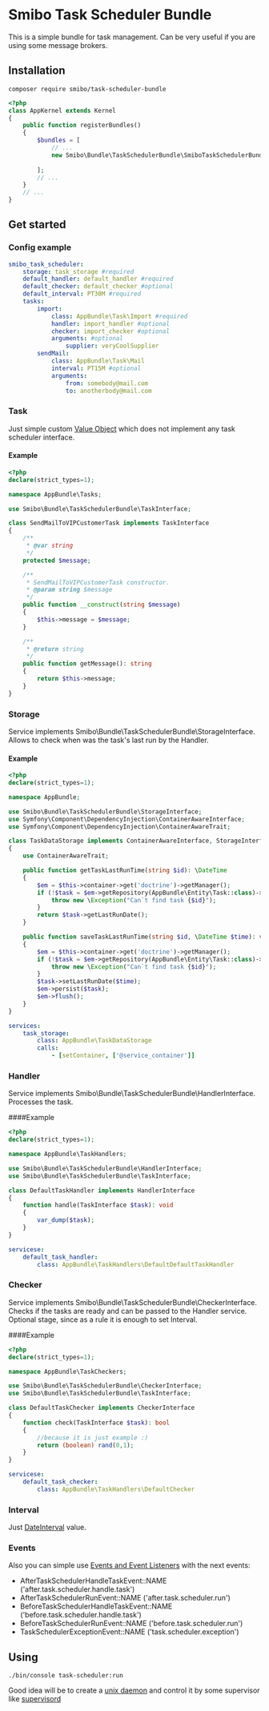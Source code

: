 # Smibo Task Scheduler Bundle

This is a simple bundle for task management. Can be very useful if you are using some message brokers. 

## Installation

```
composer require smibo/task-scheduler-bundle 
```

```php
<?php
class AppKernel extends Kernel
{
    public function registerBundles()
    {
        $bundles = [
            // ...
            new Smibo\Bundle\TaskSchedulerBundle\SmiboTaskSchedulerBundle(),
            
        ];
        // ...
    }
    // ...
}
```

## Get started  

### Config example

```yaml
smibo_task_scheduler:
    storage: task_storage #required
    default_handler: default_handler #required
    default_checker: default_checker #optional
    default_interval: PT30M #required
    tasks:
        import:
            class: AppBundle\Task\Import #required
            handler: import_handler #optional
            checker: import_checker #optional
            arguments: #optional
                supplier: veryCoolSupplier
        sendMail:
            class: AppBundle\Task\Mail
            interval: PT15M #optional
            arguments:
                from: somebody@mail.com
                to: anotherbody@mail.com
```
### Task
Just simple custom [Value Object](https://en.wikipedia.org/wiki/Value_object) which does not implement any task scheduler interface. 

#### Example
```php
<?php
declare(strict_types=1);

namespace AppBundle\Tasks;

use Smibo\Bundle\TaskSchedulerBundle\TaskInterface;

class SendMailToVIPCustomerTask implements TaskInterface
{
    /**
     * @var string
     */
    protected $message;

    /**
     * SendMailToVIPCustomerTask constructor.
     * @param string $message
     */
    public function __construct(string $message)
    {
        $this->message = $message;
    }

    /**
     * @return string
     */
    public function getMessage(): string
    {
        return $this->message;
    }
}
```

### Storage
Service implements Smibo\Bundle\TaskSchedulerBundle\StorageInterface. 
Allows to check when was the task's last run by the Handler.

#### Example
```php
<?php
declare(strict_types=1);

namespace AppBundle;

use Smibo\Bundle\TaskSchedulerBundle\StorageInterface;
use Symfony\Component\DependencyInjection\ContainerAwareInterface;
use Symfony\Component\DependencyInjection\ContainerAwareTrait;

class TaskDataStorage implements ContainerAwareInterface, StorageInterface
{
    use ContainerAwareTrait;

    public function getTaskLastRunTime(string $id): \DateTime
    {
        $em = $this->container->get('doctrine')->getManager();
        if (!$task = $em->getRepository(AppBundle\Entity\Task::class)->findBy($id)) {
            throw new \Exception("Can`t find task {$id}");
        }
        return $task->getLastRunDate();
    }

    public function saveTaskLastRunTime(string $id, \DateTime $time): void
    {
        $em = $this->container->get('doctrine')->getManager();
        if (!$task = $em->getRepository(AppBundle\Entity\Task::class)->findBy($id)) {
            throw new \Exception("Can`t find task {$id}");
        }
        $task->setLastRunDate($time);
        $em->persist($task);
        $em->flush();
    }
}
```

```yaml
services:
    task_storage:
        class: AppBundle\TaskDataStorage
        calls:
            - [setContainer, ['@service_container']]
```

### Handler
Service implements Smibo\Bundle\TaskSchedulerBundle\HandlerInterface. 
Processes the task.

####Example

```php
<?php
declare(strict_types=1);

namespace AppBundle\TaskHandlers;

use Smibo\Bundle\TaskSchedulerBundle\HandlerInterface;
use Smibo\Bundle\TaskSchedulerBundle\TaskInterface;

class DefaultTaskHandler implements HandlerInterface
{
    function handle(TaskInterface $task): void
    {
        var_dump($task);
    }
}
```

```yaml
servicese:
    default_task_handler:
        class: AppBundle\TaskHandlers\DefaultDefaultTaskHandler
```

### Checker
Service implements Smibo\Bundle\TaskSchedulerBundle\CheckerInterface. 
 Checks if the tasks are ready and can be passed to the Handler service. Optional stage, since as a rule it is enough to set Interval.

####Example

```php
<?php
declare(strict_types=1);

namespace AppBundle\TaskCheckers;

use Smibo\Bundle\TaskSchedulerBundle\CheckerInterface;
use Smibo\Bundle\TaskSchedulerBundle\TaskInterface;

class DefaultTaskChecker implements CheckerInterface
{
    function check(TaskInterface $task): bool
    {
        //because it is just example :)
        return (boolean) rand(0,1);
    }
}
```

```yaml
servicese:
    default_task_checker:
        class: AppBundle\TaskHandlers\DefaultChecker
```

### Interval
Just [DateInterval](http://php.net/manual/ru/class.dateinterval.php) value.

### Events
Also you can simple use [Events and Event Listeners](http://symfony.com/doc/current/event_dispatcher.html) with the next events:
   * AfterTaskSchedulerHandleTaskEvent::NAME ('after.task.scheduler.handle.task')
   * AfterTaskSchedulerRunEvent::NAME ('after.task.scheduler.run')
   * BeforeTaskSchedulerHandleTaskEvent::NAME ('before.task.scheduler.handle.task')
   * BeforeTaskSchedulerRunEvent::NAME ('before.task.scheduler.run')
   * TaskSchedulerExceptionEvent::NAME ('task.scheduler.exception')

## Using

```
./bin/console task-scheduler:run
```
Good idea will be to create a [unix daemon](https://en.wikipedia.org/wiki/Daemon_(computing)) and control it by some supervisor like [supervisord](http://supervisord.org)  